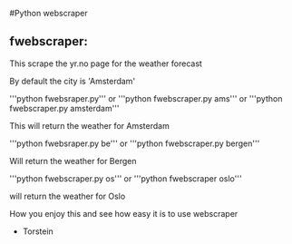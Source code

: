 #Python webscraper

## fwebscraper:
This scrape the yr.no page for the weather forecast

By default the city is 'Amsterdam'

'''python fwebsraper.py''' or '''python fwebscraper.py ams''' or '''python fwebscraper.py amsterdam'''

This will return the weather for Amsterdam

'''python fwebsraper.py be''' or '''python fwebscraper.py bergen'''

Will return the weather for Bergen

'''python fwebscraper.py os''' or '''python fwebscraper oslo'''

will return the weather for Oslo


How you enjoy this and see how easy it is to use webscraper
- Torstein
